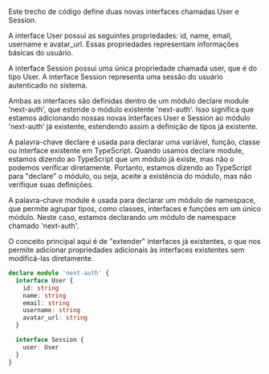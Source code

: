 Este trecho de código define duas novas interfaces chamadas User e Session.

A interface User possui as seguintes propriedades: id, name, email, username e avatar_url. Essas propriedades representam informações básicas do usuário.

A interface Session possui uma única propriedade chamada user, que é do tipo User. A interface Session representa uma sessão do usuário autenticado no sistema.

Ambas as interfaces são definidas dentro de um módulo declare module 'next-auth', que estende o módulo existente 'next-auth'. Isso significa que estamos adicionando nossas novas interfaces User e Session ao módulo 'next-auth' já existente, estendendo assim a definição de tipos já existente.

A palavra-chave declare é usada para declarar uma variável, função, classe ou interface existente em TypeScript. Quando usamos declare module, estamos dizendo ao TypeScript que um módulo já existe, mas não o podemos verificar diretamente. Portanto, estamos dizendo ao TypeScript para "declare" o módulo, ou seja, aceite a existência do módulo, mas não verifique suas definições.

A palavra-chave module é usada para declarar um módulo de namespace, que permite agrupar tipos, como classes, interfaces e funções em um único módulo. Neste caso, estamos declarando um módulo de namespace chamado 'next-auth'.

O conceito principal aqui é de "extender" interfaces já existentes, o que nos permite adicionar propriedades adicionais às interfaces existentes sem modificá-las diretamente.

```ts
declare module 'next-auth' {
  interface User {
    id: string
    name: string
    email: string
    username: string
    avatar_url: string
  }

  interface Session {
    user: User
  }
}
```
